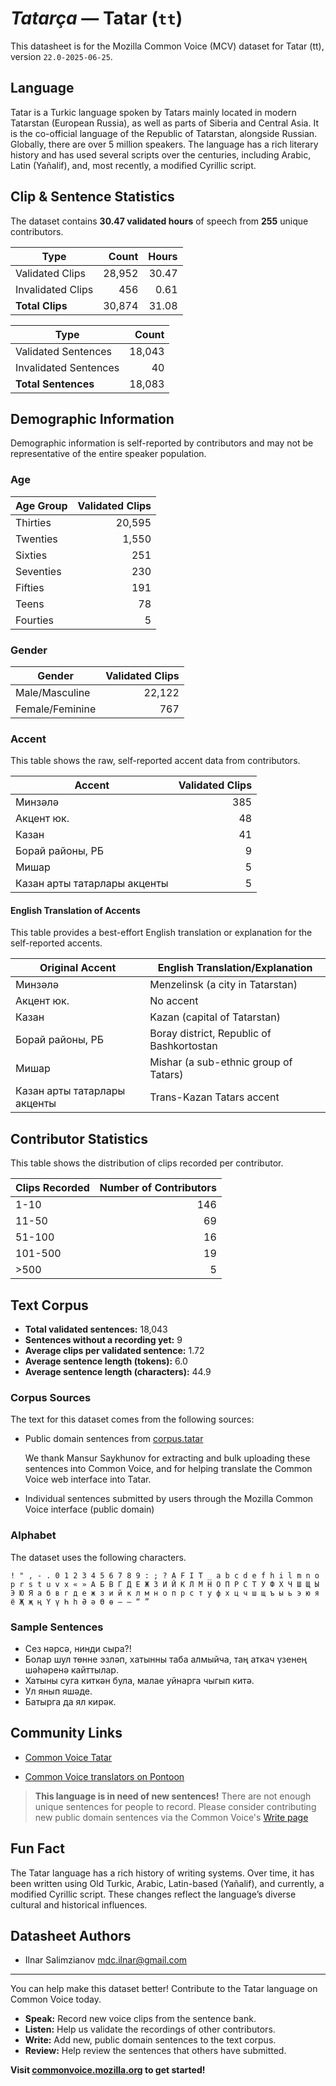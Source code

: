 # *Tatarça* &mdash; Tatar (`tt`)

This datasheet is for the Mozilla Common Voice (MCV) dataset for Tatar (tt),
version `22.0-2025-06-25`.

## Language

Tatar is a Turkic language spoken by Tatars mainly located in modern Tatarstan
(European Russia), as well as parts of Siberia and Central Asia. It is the
co-official language of the Republic of Tatarstan, alongside Russian. Globally,
there are over 5 million speakers. The language has a rich literary history and
has used several scripts over the centuries, including Arabic, Latin (Yañalif),
and, most recently, a modified Cyrillic script.

## Clip & Sentence Statistics

The dataset contains **30.47 validated hours** of speech from **255** unique
contributors.

| Type                | Count | Hours  |
| ------------------- | ----: | -----: |
| Validated Clips     | 28,952 |   30.47 |
| Invalidated Clips   | 456 |   0.61 |
| **Total Clips**     | 30,874 |   31.08 |

| Type                  |   Count |
| --------------------- | ------: |
| Validated Sentences   |   18,043 |
| Invalidated Sentences |     40 |
| **Total Sentences**   |     18,083 |

## Demographic Information

Demographic information is self-reported by contributors and may not be
representative of the entire speaker population.

### Age

| Age Group | Validated Clips |
| --------- | --------------: |
| Thirties  |          20,595 |
| Twenties  |           1,550 |
| Sixties   |             251 |
| Seventies |             230 |
| Fifties   |             191 |
| Teens     |              78 |
| Fourties  |               5 |

### Gender

| Gender          | Validated Clips |
| --------------- | --------------: |
| Male/Masculine  |          22,122 |
| Female/Feminine |             767 |

### Accent

This table shows the raw, self-reported accent data from contributors.

| Accent                          | Validated Clips |
| ------------------------------- | --------------: |
| Минзәлә                          |             385 |
| Акцент юк.                      |              48 |
| Казан                           |              41 |
| Борай районы, РБ                |               9 |
| Мишар                           |               5 |
| Казан арты татарлары акценты    |               5 |

#### English Translation of Accents

This table provides a best-effort English translation or explanation for the
self-reported accents.

| Original Accent                 | English Translation/Explanation             |
| ------------------------------- | ------------------------------------------- |
| Минзәлә                          | Menzelinsk (a city in Tatarstan)            |
| Акцент юк.                      | No accent                                   |
| Казан                           | Kazan (capital of Tatarstan)                |
| Борай районы, РБ                | Boray district, Republic of Bashkortostan   |
| Мишар                           | Mishar (a sub-ethnic group of Tatars)       |
| Казан арты татарлары акценты    | Trans-Kazan Tatars accent                   |

## Contributor Statistics

This table shows the distribution of clips recorded per contributor.

| Clips Recorded | Number of Contributors |
| -------------- | ----------------------:|
| 1-10           |                    146 |
| 11-50          |                     69 |
| 51-100         |                     16 |
| 101-500        |                     19 |
| >500           |                      5 |

## Text Corpus

*   **Total validated sentences:** 18,043
*   **Sentences without a recording yet:** 9
*   **Average clips per validated sentence:** 1.72
*   **Average sentence length (tokens):** 6.0
*   **Average sentence length (characters):** 44.9

### Corpus Sources

The text for this dataset comes from the following sources:

* Public domain sentences from [corpus.tatar](https://corpus.tatar)

  We thank Mansur Saykhunov for extracting and bulk uploading these sentences
  into Common Voice, and for helping translate the Common Voice web interface
  into Tatar.

* Individual sentences submitted by users through the Mozilla Common Voice
  interface (public domain)


### Alphabet

The dataset uses the following characters.

```
! " , - . 0 1 2 3 4 5 6 7 8 9 : ; ? A F I T _ a b c d e f h i l m n o p r s t u v x « » А Б В Г Д Е Ж З И Й К Л М Н О П Р С Т У Ф Х Ч Ш Щ Ы Э Ю Я а б в г д е ж з и й к л м н о п р с т у ф х ц ч ш щ ъ ы ь э ю я ё Җ җ ң Ү ү Һ һ Ә ә Ө ө – — “ ”
```

### Sample Sentences

*   Сез нәрсә, нинди сыра?!
*   Болар шул төнне эзләп, хатынны таба алмыйча, таң аткач үзенең шәһәренә
    кайттылар.
*   Хатыны суга киткән була, малае уйнарга чыгып китә.
*   Ул янып яшәде.
*   Батырга да ял кирәк.

## Community Links

- [Common Voice Tatar](https://commonvoice.mozilla.org/tt)
* [Common Voice translators on Pontoon](https://pontoon.mozilla.org/tt/common-voice/contributors/)

> **This language is in need of new sentences!** There are not enough
> unique sentences for people to record. Please consider contributing new public
> domain sentences via the Common Voice's [Write
> page](https://commonvoice.mozilla.org/tt/write)

## Fun Fact

The Tatar language has a rich history of writing systems. Over time, it has been
written using Old Turkic, Arabic, Latin-based (Yañalif), and currently, a
modified Cyrillic script. These changes reflect the language’s diverse cultural
and historical influences.

## Datasheet Authors

* Ilnar Salimzianov <mdc.ilnar@gmail.com>

***

You can help make this dataset better! Contribute to the Tatar language on
Common Voice today.

*   **Speak:** Record new voice clips from the sentence bank.
*   **Listen:** Help us validate the recordings of other contributors.
*   **Write:** Add new, public domain sentences to the text corpus.
*   **Review:** Help review the sentences that others have submitted.

**Visit [commonvoice.mozilla.org](https://commonvoice.mozilla.org/tt) to get
started!**